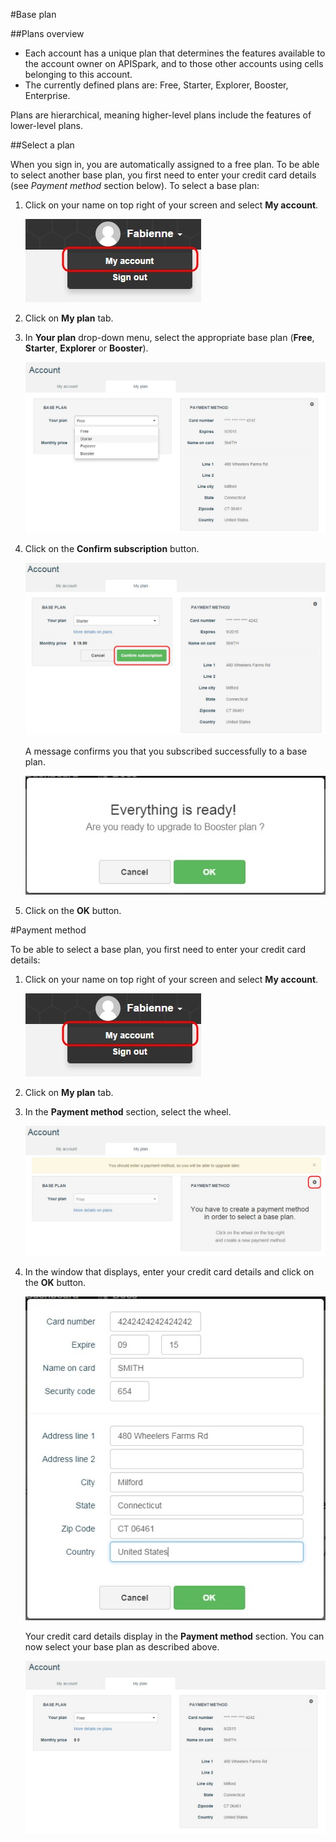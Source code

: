 #Base plan


##Plans overview

 * Each account has a unique plan that determines the features available to the account owner on APISpark, and to those other accounts using cells belonging to this account.
 * The currently defined plans are: Free, Starter, Explorer, Booster, Enterprise.

Plans are hierarchical, meaning higher-level plans include the features of lower-level plans.

##Select a plan

When you sign in, you are automatically assigned to a free plan. To be able to select another base plan, you first need to enter your credit card details (see *Payment method* section below). To select a base plan:

1. Click on your name on top right of your screen and select **My account**.

	![My account](images/12.jpg "My account")

2. Click on **My plan** tab.
3. In **Your plan** drop-down menu, select the appropriate base plan (**Free**, **Starter**, **Explorer** or **Booster**). 

	![Select plan](images/10.jpg "Select plan")

4. Click on the **Confirm subscription** button.

	![Confirm subscription](images/15.jpg "Confirm subscription")

	A message confirms you that you subscribed successfully to a base plan.

	![new plan confirmation](images/16.jpg "new plan confirmation")

5. Click on the **OK** button.

#Payment method

To be able to select a base plan, you first need to enter your credit card details:

1. Click on your name on top right of your screen and select **My account**.

	![My account](images/12.jpg "My account")

2. Click on **My plan** tab.
3. In the **Payment method** section, select the wheel. 

	![wheel](images/11.jpg "wheel")

4. In the window that displays, enter your credit card details and click on the **OK** button.

	![Create new payment method](images/13.jpg "Create new payment method")

	Your credit card details display in the **Payment method** section. You can now select your base plan as described above.

	![payment method](images/14.jpg "payment method")

